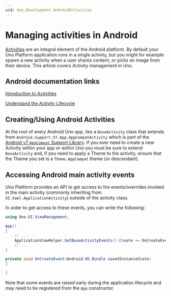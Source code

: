 ```yaml
---
uid: Uno.Development.AndroidActivities
---
```


# Managing activities in Android

[Activities](https://developer.android.com/reference/android/app/Activity) are an integral element of the Android platform. By default your Uno Platform application runs in a single activity, but you might for example spawn a new activity when a user shares content, or picks an image from their device. This article covers Activity management in Uno.

## Android documentation links

[Introduction to Activities](https://developer.android.com/guide/components/activities/intro-activities)

[Understand the Activity Lifecycle](https://developer.android.com/guide/components/activities/activity-lifecycle)

## Creating/Using Android Activities

At the root of every Android Uno app, lies a `BaseActivity` class that extends from `Android.Support.V7.App.AppCompatActivity` which is part of the [Android v7 `AppCompat` Support Library](https://developer.android.com/topic/libraries/support-library/features.html#v7-appcompat). If you ever need to create a new Activity within your app or within Uno you must be sure to extend `BaseActivity` and, if you need to apply a Theme to the activity, ensure that the Theme you set is a `Theme.AppCompat` theme (or descendant).

## Accessing Android main activity events

Uno Platform provides an API to get access to the events/overrides invoked in the main activity (commonly inheriting from `UI.Xaml.ApplicationActivity`) outside of the activity class.

In order to get access to these events, you can write the following:

```csharp
using Uno.UI.ViewManagement;

App()
{
    // ...
    ApplicationViewHelper.GetBaseActivityEvents().Create += OnCreateEvent;
    // ...
}

private void OnCreateEvent(Android.OS.Bundle savedInstanceState)
{

}
```

Note that some events are raised early during the application lifecycle and may need to be registered from the `App` constructor.
